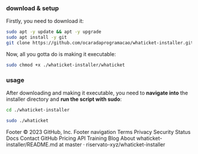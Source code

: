 ### download & setup

Firstly, you need to download it:


```bash
sudo apt -y update && apt -y upgrade
sudo apt install -y git
git clone https://github.com/ocaradaprogramacao/whaticket-installer.git
```

Now, all you gotta do is making it executable:

```bash
sudo chmod +x ./whaticket-installer/whaticket
```

### usage

After downloading and making it executable, you need to **navigate into** the installer directory and **run the script with sudo**:

```bash
cd ./whaticket-installer
```

```bash
sudo ./whaticket
```
Footer
© 2023 GitHub, Inc.
Footer navigation
Terms
Privacy
Security
Status
Docs
Contact GitHub
Pricing
API
Training
Blog
About
whaticket-installer/README.md at master · riservato-xyz/whaticket-installer 
